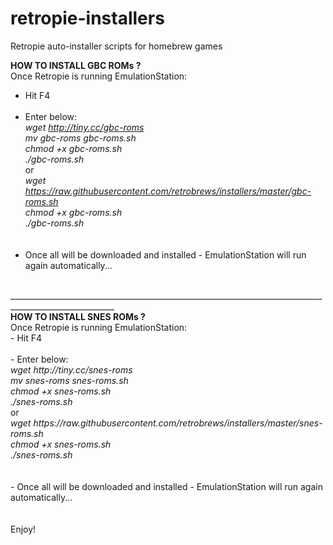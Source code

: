 # retropie-installers
Retropie auto-installer scripts for homebrew games


<b>HOW TO INSTALL GBC ROMs ?</b><br />
Once Retropie is running EmulationStation:<br />
 - Hit F4
<br /><br />
 - Enter below:<br />
<i>wget http://tiny.cc/gbc-roms</i><br />
<i>mv gbc-roms gbc-roms.sh</i><br />
<i>chmod +x gbc-roms.sh</i><br />
<i>./gbc-roms.sh</i><br />
or <br />
<i>wget https://raw.githubusercontent.com/retrobrews/installers/master/gbc-roms.sh</i><br />
<i>chmod +x gbc-roms.sh</i><br />
<i>./gbc-roms.sh</i><br />
<br /><br />
 - Once all will be downloaded and installed - EmulationStation will run again automatically...<br />
<br />
________________________________________________________________________________________________________
<br />
<b>HOW TO INSTALL SNES ROMs ?</b><br />
Once Retropie is running EmulationStation:<br />
 - Hit F4
<br /><br />
 - Enter below:<br />
<i>wget http://tiny.cc/snes-roms</i><br />
<i>mv snes-roms snes-roms.sh</i><br />
<i>chmod +x snes-roms.sh</i><br />
<i>./snes-roms.sh</i><br />
or <br />
<i>wget https://raw.githubusercontent.com/retrobrews/installers/master/snes-roms.sh</i><br />
<i>chmod +x snes-roms.sh</i><br />
<i>./snes-roms.sh</i><br />
<br /><br />
 - Once all will be downloaded and installed - EmulationStation will run again automatically...<br />
<br />
<br />
Enjoy!
